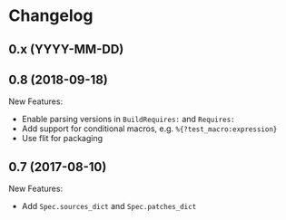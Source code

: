 # Changelog

## 0.x (YYYY-MM-DD)

## 0.8 (2018-09-18)

New Features:
* Enable parsing versions in `BuildRequires:` and `Requires:`
* Add support for conditional macros, e.g. `%{?test_macro:expression}`
* Use flit for packaging

## 0.7 (2017-08-10)

New Features:
* Add `Spec.sources_dict` and `Spec.patches_dict`
